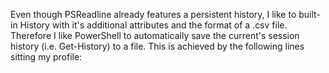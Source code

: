 Even though PSReadline already features a persistent history, I like to built-in History with it's additional attributes and the format of a .csv file. Therefore I like PowerShell to automatically save the current's session history (i.e. Get-History) to a file. This is achieved by the following lines sitting my profile:
